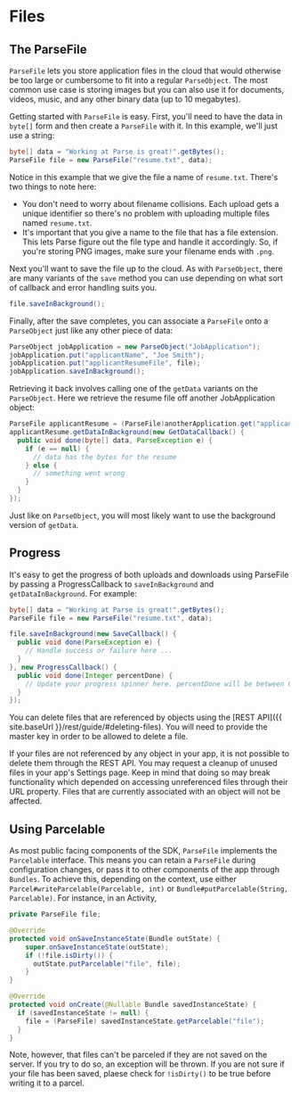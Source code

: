 # Files

## The ParseFile

`ParseFile` lets you store application files in the cloud that would otherwise be too large or cumbersome to fit into a regular `ParseObject`. The most common use case is storing images but you can also use it for documents, videos, music, and any other binary data (up to 10 megabytes).

Getting started with `ParseFile` is easy. First, you'll need to have the data in `byte[]` form and then create a `ParseFile` with it. In this example, we'll just use a string:

```java
byte[] data = "Working at Parse is great!".getBytes();
ParseFile file = new ParseFile("resume.txt", data);
```

Notice in this example that we give the file a name of `resume.txt`. There's two things to note here:

*   You don't need to worry about filename collisions. Each upload gets a unique identifier so there's no problem with uploading multiple files named `resume.txt`.
*   It's important that you give a name to the file that has a file extension. This lets Parse figure out the file type and handle it accordingly. So, if you're storing PNG images, make sure your filename ends with `.png`.

Next you'll want to save the file up to the cloud. As with `ParseObject`, there are many variants of the `save` method you can use depending on what sort of callback and error handling suits you.

```java
file.saveInBackground();
```

Finally, after the save completes, you can associate a `ParseFile` onto a `ParseObject` just like any other piece of data:

```java
ParseObject jobApplication = new ParseObject("JobApplication");
jobApplication.put("applicantName", "Joe Smith");
jobApplication.put("applicantResumeFile", file);
jobApplication.saveInBackground();
```

Retrieving it back involves calling one of the `getData` variants on the `ParseObject`. Here we retrieve the resume file off another JobApplication object:

```java
ParseFile applicantResume = (ParseFile)anotherApplication.get("applicantResumeFile");
applicantResume.getDataInBackground(new GetDataCallback() {
  public void done(byte[] data, ParseException e) {
    if (e == null) {
      // data has the bytes for the resume
    } else {
      // something went wrong
    }
  }
});
```

Just like on `ParseObject`, you will most likely want to use the background version of `getData`.

## Progress

It's easy to get the progress of both uploads and downloads using ParseFile by passing a ProgressCallback to `saveInBackground` and `getDataInBackground`. For example:

```java
byte[] data = "Working at Parse is great!".getBytes();
ParseFile file = new ParseFile("resume.txt", data);

file.saveInBackground(new SaveCallback() {
  public void done(ParseException e) {
    // Handle success or failure here ...
  }
}, new ProgressCallback() {
  public void done(Integer percentDone) {
    // Update your progress spinner here. percentDone will be between 0 and 100.
  }
});
```

You can delete files that are referenced by objects using the [REST API]({{ site.baseUrl }}/rest/guide/#deleting-files). You will need to provide the master key in order to be allowed to delete a file.

If your files are not referenced by any object in your app, it is not possible to delete them through the REST API. You may request a cleanup of unused files in your app's Settings page. Keep in mind that doing so may break functionality which depended on accessing unreferenced files through their URL property. Files that are currently associated with an object will not be affected.

## Using Parcelable

As most public facing components of the SDK, `ParseFile` implements the `Parcelable` interface. This means you can retain a `ParseFile` during configuration changes, or pass it to other components of the app through `Bundles`. To achieve this, depending on the context, use either `Parcel#writeParcelable(Parcelable, int)` or `Bundle#putParcelable(String, Parcelable)`. For instance, in an Activity,

```java
private ParseFile file;

@Override
protected void onSaveInstanceState(Bundle outState) {
    super.onSaveInstanceState(outState);
    if (!file.isDirty()) {
      outState.putParcelable("file", file);
    }
}

@Override
protected void onCreate(@Nullable Bundle savedInstanceState) {
  if (savedInstanceState != null) {
    file = (ParseFile) savedInstanceState.getParcelable("file");
  }
}
```

Note, however, that files can't be parceled if they are not saved on the server. If you try to do so, an exception will be thrown. If you are not sure if your file has been saved, plaese check for `!isDirty()` to be true before writing it to a parcel.

